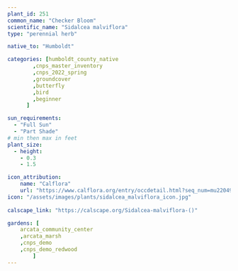 ```yaml
---
plant_id: 251 
common_name: "Checker Bloom"
scientific_name: "Sidalcea malviflora"
type: "perennial herb"

native_to: "Humboldt"

categories: [humboldt_county_native
        ,cnps_master_inventory
        ,cnps_2022_spring
        ,groundcover
        ,butterfly
        ,bird
        ,beginner
      ]

sun_requirements:
  - "Full Sun"
  - "Part Shade"
# min then max in feet
plant_size:
  - height: 
    - 0.3 
    - 1.5

icon_attribution: 
    name: "Calflora"
    url: "https://www.calflora.org/entry/occdetail.html?seq_num=mu22049"
icon: "/assets/images/plants/sidalcea_malviflora_icon.jpg"
 
calscape_link: "https://calscape.org/Sidalcea-malviflora-()"

gardens: [
    arcata_community_center
    ,arcata_marsh
    ,cnps_demo
    ,cnps_demo_redwood
        ]
---
```








